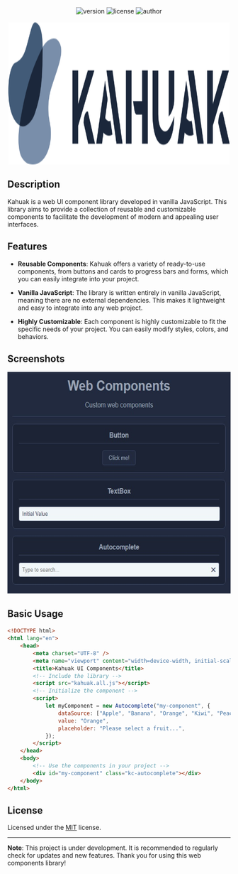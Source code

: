<div align="center">
  <img alt="version" src="https://img.shields.io/badge/dynamic/json?url=https%3A%2F%2Fraw.githubusercontent.com%2Flgneves-dev%2Fkahuak%2Fmain%2Fpackage.json&query=%24.version&label=version">
  <img alt="license" src="https://img.shields.io/badge/dynamic/json?url=https%3A%2F%2Fraw.githubusercontent.com%2Flgneves-dev%2Fkahuak%2Fmain%2Fpackage.json&query=%24.license&label=license&labelColor=%235d5d5d&color=green">
  <img alt="author" src="https://img.shields.io/badge/dynamic/json?url=https%3A%2F%2Fraw.githubusercontent.com%2Flgneves-dev%2Fkahuak%2Fmain%2Fpackage.json&query=%24.author&label=author&labelColor=%235d5d5d&color=%23caa631">
  <br/>
  <br/>
  <a href="https://github.com/lgneves-dev/kahuak">
  <picture>
    <source media="(prefers-color-scheme: dark)" srcset="docs/images/kahuak-horizontal-logo-800x177-dark.png">
    <source media="(prefers-color-scheme: light)" srcset="docs/images/kahuak-horizontal-logo-800x177-light.png">
    <img alt="Kahuak logo" src="docs/images/kahuak-horizontal-logo-800x177-light.png" width="500" height="320">
  </picture>
  </a>
</div>

## Description

Kahuak is a web UI component library developed in vanilla JavaScript. This library aims to provide a collection of reusable and customizable components to facilitate the development of modern and appealing user interfaces.

## Features

-   **Reusable Components**: Kahuak offers a variety of ready-to-use components, from buttons and cards to progress bars and forms, which you can easily integrate into your project.

-   **Vanilla JavaScript**: The library is written entirely in vanilla JavaScript, meaning there are no external dependencies. This makes it lightweight and easy to integrate into any web project.

-   **Highly Customizable**: Each component is highly customizable to fit the specific needs of your project. You can easily modify styles, colors, and behaviors.

## Screenshots

<div align="center">
<img src="docs/images/screenshot.jpg" alt="Web Components samples" width="590" height="499">
</div>

## Basic Usage

```html
<!DOCTYPE html>
<html lang="en">
	<head>
		<meta charset="UTF-8" />
		<meta name="viewport" content="width=device-width, initial-scale=1.0" />
		<title>Kahuak UI Components</title>
		<!-- Include the library -->
		<script src="kahuak.all.js"></script>
		<!-- Initialize the component -->
		<script>
			let myComponent = new Autocomplete("my-component", {
				dataSource: ["Apple", "Banana", "Orange", "Kiwi", "Peach"],
				value: "Orange",
				placeholder: "Please select a fruit...",
			});
		</script>
	</head>
	<body>
		<!-- Use the components in your project -->
		<div id="my-component" class="kc-autocomplete"></div>
	</body>
</html>
```

## License

Licensed under the [MIT](LICENSE.txt) license.

---

**Note**: This project is under development. It is recommended to regularly check for updates and new features. Thank you for using this web components library!
